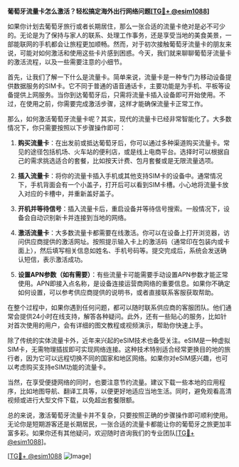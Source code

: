 **葡萄牙流量卡怎么激活？轻松搞定海外出行网络问题[[TG💪+ @esim1088](https://t.me/s/esim1088)]**

如果你计划去葡萄牙旅行或者长期居住，那么一张合适的流量卡绝对是必不可少的。无论是为了保持与家人的联系、处理工作事务，还是享受当地的美食美景，一部能联网的手机都会让旅程更加顺畅。然而，对于初次接触葡萄牙流量卡的朋友来说，可能对如何激活和使用这些卡片感到困惑。今天，我们就来聊聊葡萄牙流量卡的激活流程，以及一些需要注意的小细节。

首先，让我们了解一下什么是流量卡。简单来说，流量卡是一种专门为移动设备提供数据服务的SIM卡。它不同于普通的语音通话卡，主要功能是为手机、平板等设备提供上网服务。当你到达葡萄牙后，只需将流量卡插入设备即可开始使用。不过，在使用之前，你需要完成激活步骤，这样才能确保流量卡正常工作。

那么，如何激活葡萄牙流量卡呢？其实，现代的流量卡已经非常智能化了。大多数情况下，你只需要按照以下步骤操作即可：

1. **购买流量卡**：在出发前或抵达葡萄牙后，你可以通过多种渠道购买流量卡。常见的途径包括机场、火车站的便利店，或是线上电商平台。选择时可以根据自己的需求挑选适合的套餐，比如按天计费、包月套餐或是无限流量选项。

2. **插入流量卡**：将你的流量卡插入手机或其他支持SIM卡的设备中。通常情况下，手机背面会有一个小盖子，打开后可以看到SIM卡槽。小心地将流量卡放入对应的卡槽中，并重新盖好盖子。

3. **开机并等待信号**：插入流量卡后，重启设备并等待信号搜索。一般情况下，设备会自动识别新卡并连接到当地的网络。

4. **激活流量卡**：大多数流量卡都需要在线激活。你可以在设备上打开浏览器，访问供应商提供的激活网址。按照提示输入卡上的激活码（通常印在包装内或卡面上），然后填写相关信息如姓名、手机号码等。提交完成后，系统会发送确认短信，表示激活成功。

5. **设置APN参数（如有需要）**：有些流量卡可能需要手动设置APN参数才能正常使用。APN即接入点名称，是设备连接运营商网络的重要信息。如果你不确定如何设置，可以参考供应商提供的说明书，或者直接联系客服获取帮助。

在整个过程中，如果你遇到任何问题，都可以随时联系供应商的客服团队。他们通常会提供24小时在线支持，解答各种疑问。此外，还有一些贴心的服务，比如针对首次使用的用户，会有详细的图文教程或视频演示，帮助你快速上手。

除了传统的实体流量卡外，近年来兴起的eSIM技术也备受关注。eSIM是一种虚拟SIM卡，无需物理插拔即可实现网络连接。这种技术特别适合经常更换目的地的旅行者，因为它可以远程切换不同的国家和地区网络。如果你对eSIM感兴趣，也可以考虑购买支持eSIM功能的流量卡。

当然，在享受便捷网络的同时，也要注意节约流量。建议下载一些本地的应用程序，比如地图导航、翻译工具等，以便更好地适应当地生活。同时，避免观看高清视频或进行大型文件下载，以免超出套餐限额。

总的来说，激活葡萄牙流量卡并不复杂，只要按照正确的步骤操作即可顺利使用。无论你是短期游客还是长期居民，一张合适的流量卡都能让你的葡萄牙之旅更加丰富多彩。如果你还有其他疑问，欢迎随时咨询我们的专业团队[[TG💪+ @esim1088](https://t.me/s/esim1088)]。

[[TG💪+ @esim1088](https://t.me/s/esim1088) ![Image](https://i.postimg.cc/4NQfJmqS/Snipaste-2025-05-13-00-14-12.png)]